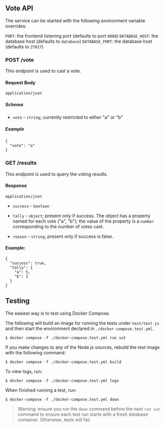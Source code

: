 ## Vote API

The service can be started with the following environment variable overrides:

`PORT`: the frontend listening port (defaults to port `8080`)
`DATABASE_HOST`: the database host (defaults to `database`)
`DATABASE_PORT`: the database host (defaults to `27017`)

### POST /vote

This endpoint is used to cast a vote.

#### Request Body

`application/json`

##### Schema

* `vote` - `string`; currently restricted to either "a" or "b"

##### Example

```
{
  "vote": "a"
}
```

### GET /results

This endpoint is used to query the voting results.

#### Response

`application/json`

* `success` - `boolean`

* `tally` - `object`; present only if success. The object has a property named for each vote ("a", "b"); the value of the property is a `number` corresponding to the number of votes cast.

* `reason` - `string`; present only if success is false.

#### Example:

```
{
  "success": true,
  "tally": {
    "a": 5,
    "b": 3
  }
}
```

## Testing

The easiest way is to test using Docker Compose.

The following will build an image for running the tests under `test/test.js` and then start
the environment declared in `./docker-compose.test.yml`.

    $ docker compose -f ./docker-compose.test.yml run sut

If you make changes to any of the Node.js sources, rebuild the test image with the
following command:

    $ docker compose -f ./docker-compose.test.yml build

To view logs, run:

    $ docker compose -f ./docker-compose.test.yml logs

When finished running a test, run:

    $ docker-compose -f ./docker-compose.test.yml down

> Warning: ensure you run the `down` command before the next `run sut`
> command to ensure each test run starts with a fresh database
> container. Otherwise, tests will fail.